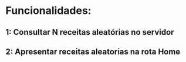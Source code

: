 # Funcionalidades: 

## 1: Consultar N receitas aleatórias no servidor

## 2: Apresentar receitas aleatorias na rota Home
